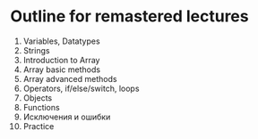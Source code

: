 # Outline for remastered lectures

1. Variables, Datatypes
2. Strings
3. Introduction to Array
4. Array basic methods
5. Array advanced methods
6. Operators, if/else/switch, loops
7. Objects
8. Functions
9. Исключения и ошибки
10. Practice

